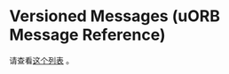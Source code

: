 # Versioned Messages (uORB Message Reference)

请查看[这个列表](../msg_docs/index.md#versioned-messages) 。
